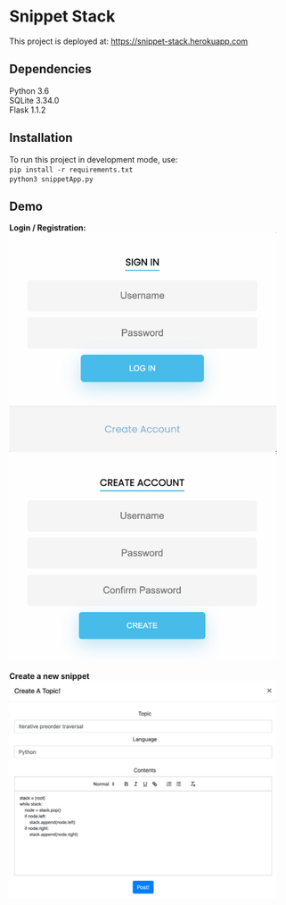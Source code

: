 # Snippet Stack
This project is deployed at: https://snippet-stack.herokuapp.com

## Dependencies
Python 3.6\
SQLite 3.34.0\
Flask 1.1.2


## Installation
To run this project in development mode, use:\
`pip install -r requirements.txt`\
`python3 snippetApp.py`


## Demo
<b>Login / Registration:</b>\
<img src="static/featureScreenshots/login.png" width="480">
<br>
<img src="static/featureScreenshots/registration.png" width="480">
<br>
<br>
<b>Create a new snippet</b>\
<img src="static/featureScreenshots/create_new_snippet.png" width="480">
